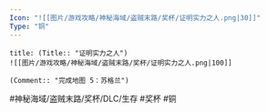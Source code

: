 ```yaml
---
Icon: "![[图片/游戏攻略/神秘海域/盗贼末路/奖杯/证明实力之人.png|30]]"
Type: "铜"
---
```

```ad-common-bronze-trophy
title: (Title:: "证明实力之人")
![[图片/游戏攻略/神秘海域/盗贼末路/奖杯/证明实力之人.png|100]]

(Comment:: "完成地图 5：苏格兰")
```

#神秘海域/盗贼末路/奖杯/DLC/生存 #奖杯 #铜
